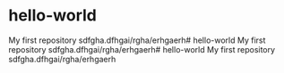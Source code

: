 
# hello-world
My first repository
sdfgha.dfhgai/rgha/erhgaerh# hello-world
My first repository
sdfgha.dfhgai/rgha/erhgaerh# hello-world
My first repository
sdfgha.dfhgai/rgha/erhgaerh
